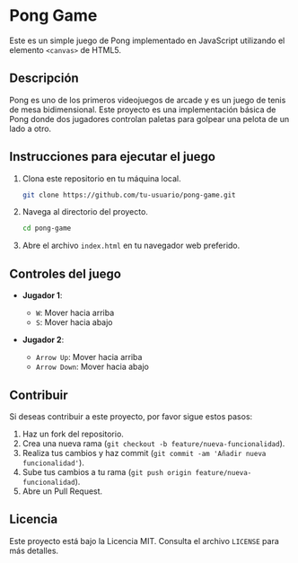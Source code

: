 # Pong Game

Este es un simple juego de Pong implementado en JavaScript utilizando el elemento `<canvas>` de HTML5.

## Descripción

Pong es uno de los primeros videojuegos de arcade y es un juego de tenis de mesa bidimensional. Este proyecto es una implementación básica de Pong donde dos jugadores controlan paletas para golpear una pelota de un lado a otro.

## Instrucciones para ejecutar el juego

1. Clona este repositorio en tu máquina local.
    ```bash
    git clone https://github.com/tu-usuario/pong-game.git
    ```
2. Navega al directorio del proyecto.
    ```bash
    cd pong-game
    ```
3. Abre el archivo `index.html` en tu navegador web preferido.

## Controles del juego

- **Jugador 1**:
  - `W`: Mover hacia arriba
  - `S`: Mover hacia abajo

- **Jugador 2**:
  - `Arrow Up`: Mover hacia arriba
  - `Arrow Down`: Mover hacia abajo

## Contribuir

Si deseas contribuir a este proyecto, por favor sigue estos pasos:

1. Haz un fork del repositorio.
2. Crea una nueva rama (`git checkout -b feature/nueva-funcionalidad`).
3. Realiza tus cambios y haz commit (`git commit -am 'Añadir nueva funcionalidad'`).
4. Sube tus cambios a tu rama (`git push origin feature/nueva-funcionalidad`).
5. Abre un Pull Request.

## Licencia

Este proyecto está bajo la Licencia MIT. Consulta el archivo `LICENSE` para más detalles.